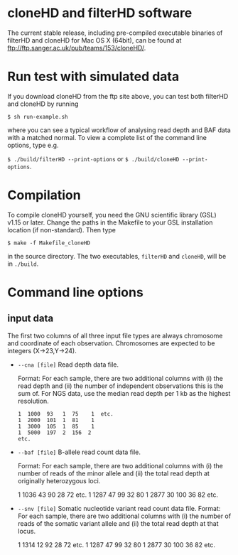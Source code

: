 # cloneHD and filterHD software

The current stable release, including pre-compiled executable binaries of filterHD and cloneHD for Mac OS X (64bit), can be found at <ftp://ftp.sanger.ac.uk/pub/teams/153/cloneHD/>. 

# Run test with simulated data

If you download cloneHD from the ftp site above, you can test both filterHD and cloneHD by running

`$ sh run-example.sh`

where you can see a typical workflow of analysing read depth and BAF data with a matched normal. To view a complete list of the command line options, type e.g. 

`$ ./build/filterHD --print-options`  or  `$ ./build/cloneHD --print-options`.

# Compilation  

To compile cloneHD yourself, you need the GNU scientific library (GSL) v1.15 or later. Change the paths in the Makefile to your GSL installation location (if non-standard). Then type 

`$ make -f Makefile_cloneHD`

in the source directory. The two executables, `filterHD` and `cloneHD`, will be in `./build`.

# Command line options

## input data
   
The first two columns of all three input file types are always chromosome and coordinate of each observation. Chromosomes are expected to be integers (X->23,Y->24).

*   `--cna [file]` Read depth data file. 

    Format: For each sample, there are two additional columns with  (i) the read depth and (ii) the number of independent observations this is the sum of. For NGS data, use the median read depth per 1 kb as the highest resolution.

        1  1000  93   1  75    1  etc.
        1  2000  101  1  81    1
        1  3000  105  1  85    1
        1  5000  197  2  156  2
        etc.

*    `--baf [file]` B-allele read count data file. 

     Format: For each sample, there are two additional columns with
     (i) the number of reads of the minor allele and (ii) the total
     read depth at originally heterozygous loci.

        1  1036  43  90   28  72  etc.
        1  1287  47  99   32  80
        1  2877  30  100  36  82
        etc.

*    `--snv [file]` Somatic nucleotide variant read count data file.
     Format: For each sample, there are two additional columns with (i) the number of reads of the somatic variant allele and (ii) the total read depth at that locus.

        1  1314  12  92   28  72  etc.
        1  1287  47  99   32  80
        1  2877  30  100  36  82
   	etc.

